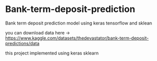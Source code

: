 # Bank-term-deposit-prediction
Bank term deposit prediction model using keras tensorflow and sklean

you can download data here ->
https://www.kaggle.com/datasets/thedevastator/bank-term-deposit-predictions/data

this project implemented using keras sklearn
